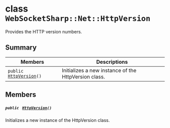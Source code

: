 # class `WebSocketSharp::Net::HttpVersion` 

Provides the HTTP version numbers.

## Summary

 Members                                | Descriptions                                
----------------------------------------|---------------------------------------------
`public ` [`HttpVersion`](#class_web_socket_sharp_1_1_net_1_1_http_version_1aa83a0359a6a744d37c5ffb955b280f51)`()` | Initializes a new instance of the HttpVersion class.

## Members

##### `public ` [`HttpVersion`](#class_web_socket_sharp_1_1_net_1_1_http_version_1aa83a0359a6a744d37c5ffb955b280f51)`()` 

Initializes a new instance of the HttpVersion class.

